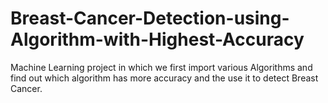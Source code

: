 # Breast-Cancer-Detection-using-Algorithm-with-Highest-Accuracy
Machine Learning project in which we first import various Algorithms and find out which algorithm has more accuracy and the use it to detect Breast Cancer.
